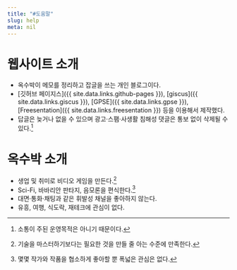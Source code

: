 ```yaml
---
title: "#도움말"
slug: help
meta: nil
---
```


# 웹사이트 소개

- 옥수박이 메모를 정리하고 잡글을 쓰는 개인 블로그이다.
- [깃허브 페이지스]({{ site.data.links.github-pages }}), [giscus]({{ site.data.links.giscus }}), [GPSE]({{ site.data.links.gpse }}), [Freesentation]({{ site.data.links.freesentation }}) 등을 이용해서 제작했다.
- 답글은 늦거나 없을 수 있으며 광고·스팸·사생활 침해성 댓글은 통보 없이 삭제될 수 있다.[^1]

[^1]: 소통이 주된 운영목적은 아니기 때문이다.

# 옥수박 소개

- 생업 및 취미로 비디오 게임을 만든다.[^2]
- Sci-Fi, 바바리안 판타지, 음모론을 편식한다.[^3]
- 대면·통화·채팅과 같은 휘발성 채널을 좋아하지 않는다.
- 유흥, 여행, 식도락, 재테크에 관심이 없다.

[^2]: 기술을 마스터하기보다는 필요한 것을 만들 줄 아는 수준에 만족한다.
[^3]: 몇몇 작가와 작품을 협소하게 좋아할 뿐 폭넓은 관심은 없다.